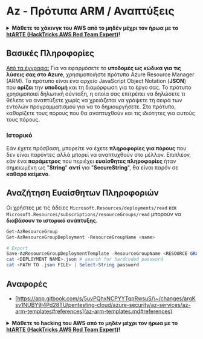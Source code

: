 # Az - Πρότυπα ARM / Αναπτύξεις

<details>

<summary><strong>Μάθετε το χάκινγκ του AWS από το μηδέν μέχρι τον ήρωα με το</strong> <a href="https://training.hacktricks.xyz/courses/arte"><strong>htARTE (HackTricks AWS Red Team Expert)</strong></a><strong>!</strong></summary>

Άλλοι τρόποι για να υποστηρίξετε το HackTricks:

* Εάν θέλετε να δείτε την **εταιρεία σας να διαφημίζεται στο HackTricks** ή να **κατεβάσετε το HackTricks σε μορφή PDF** ελέγξτε τα [**ΣΧΕΔΙΑ ΣΥΝΔΡΟΜΗΣ**](https://github.com/sponsors/carlospolop)!
* Αποκτήστε το [**επίσημο PEASS & HackTricks swag**](https://peass.creator-spring.com)
* Ανακαλύψτε [**την Οικογένεια PEASS**](https://opensea.io/collection/the-peass-family), τη συλλογή μας από αποκλειστικά [**NFTs**](https://opensea.io/collection/the-peass-family)
* **Εγγραφείτε στη** 💬 [**ομάδα Discord**](https://discord.gg/hRep4RUj7f) ή στη [**ομάδα telegram**](https://t.me/peass) ή **ακολουθήστε** μας στο **Twitter** 🐦 [**@hacktricks_live**](https://twitter.com/hacktricks_live)**.**
* **Μοιραστείτε τα χάκινγκ κόλπα σας υποβάλλοντας PRs στα** [**HackTricks**](https://github.com/carlospolop/hacktricks) και [**HackTricks Cloud**](https://github.com/carlospolop/hacktricks-cloud) αποθετήρια του github.

</details>

## Βασικές Πληροφορίες

[Από τα έγγραφα:](https://learn.microsoft.com/en-us/azure/azure-resource-manager/templates/overview) Για να εφαρμόσετε το **υποδομές ως κώδικα για τις λύσεις σας στο Azure**, χρησιμοποιήστε πρότυπα Azure Resource Manager (ARM). Το πρότυπο είναι ένα αρχείο JavaScript Object Notation (**JSON**) που **ορίζει** την **υποδομή** και τη διαμόρφωση για το έργο σας. Το πρότυπο χρησιμοποιεί δηλωτική σύνταξη, η οποία σας επιτρέπει να δηλώσετε τι θέλετε να αναπτύξετε χωρίς να χρειάζεται να γράψετε τη σειρά των εντολών προγραμματισμού για να το δημιουργήσετε. Στο πρότυπο, καθορίζετε τους πόρους που θα αναπτυχθούν και τις ιδιότητες για αυτούς τους πόρους.

### Ιστορικό

Εάν έχετε πρόσβαση, μπορείτε να έχετε **πληροφορίες για πόρους** που δεν είναι παρόντες αλλά μπορεί να αναπτυχθούν στο μέλλον. Επιπλέον, εάν ένα **παράμετρος** που περιέχει **ευαίσθητες πληροφορίες** ήταν σημειωμένη ως "**String**" **αντί** για "**SecureString**", θα είναι παρόν σε **καθαρό κείμενο**.

## Αναζήτηση Ευαίσθητων Πληροφοριών

Οι χρήστες με τις άδειες `Microsoft.Resources/deployments/read` και `Microsoft.Resources/subscriptions/resourceGroups/read` μπορούν να **διαβάσουν το ιστορικό ανάπτυξης**.
```powershell
Get-AzResourceGroup
Get-AzResourceGroupDeployment -ResourceGroupName <name>

# Export
Save-AzResourceGroupDeploymentTemplate -ResourceGroupName <RESOURCE GROUP> -DeploymentName <DEPLOYMENT NAME>
cat <DEPLOYMENT NAME>.json # search for hardcoded password
cat <PATH TO .json FILE> | Select-String password
```
## Αναφορές

* [https://app.gitbook.com/s/5uvPQhxNCPYYTqpRwsuS/\~/changes/argKsv1NUBY9l4Pd28TU/pentesting-cloud/azure-security/az-services/az-arm-templates#references](az-arm-templates.md#references)

<details>

<summary><strong>Μάθετε το hacking του AWS από το μηδέν μέχρι τον ήρωα με το</strong> <a href="https://training.hacktricks.xyz/courses/arte"><strong>htARTE (HackTricks AWS Red Team Expert)</strong></a><strong>!</strong></summary>

Άλλοι τρόποι για να υποστηρίξετε το HackTricks:

* Εάν θέλετε να δείτε την **εταιρεία σας να διαφημίζεται στο HackTricks** ή να **κατεβάσετε το HackTricks σε μορφή PDF** ελέγξτε τα [**ΠΑΚΕΤΑ ΣΥΝΔΡΟΜΗΣ**](https://github.com/sponsors/carlospolop)!
* Αποκτήστε το [**επίσημο PEASS & HackTricks swag**](https://peass.creator-spring.com)
* Ανακαλύψτε [**The PEASS Family**](https://opensea.io/collection/the-peass-family), τη συλλογή μας από αποκλειστικά [**NFTs**](https://opensea.io/collection/the-peass-family)
* **Εγγραφείτε στη** 💬 [**ομάδα Discord**](https://discord.gg/hRep4RUj7f) ή στη [**ομάδα telegram**](https://t.me/peass) ή **ακολουθήστε** μας στο **Twitter** 🐦 [**@hacktricks_live**](https://twitter.com/hacktricks_live)**.**
* **Μοιραστείτε τα hacking tricks σας υποβάλλοντας PRs στα** [**HackTricks**](https://github.com/carlospolop/hacktricks) και [**HackTricks Cloud**](https://github.com/carlospolop/hacktricks-cloud) αποθετήρια του github.

</details>
